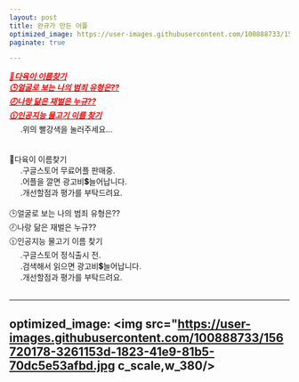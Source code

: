 ```yaml
---
layout: post
title: 완규가 만든 어플
optimized_image: https://user-images.githubusercontent.com/100888733/156720178-3261153d-1823-41e9-81b5-70dc5e53afbd.jpg
paginate: true

---
```



 [<span style="color:red">***💯다육이 이름찾기***</span>](https://da6.netlify.app/#.Yh3cF7Jc.kakaotalk)<br>
 [<span style="color:red">***🕒얼굴로 보는 나의 범죄 유형은??***</span>](https://facescience.netlify.app/)<br>
 [<span style="color:red">***🕗나랑 닮은 재벌은 누규??***</span>](https://richguy.netlify.app/)<br>
 [<span style="color:red">***🕦인공지능 물고기 이름 찾기***</span>](https://fishname.netlify.app/)<br>
&nbsp;&nbsp;&nbsp;&nbsp;&nbsp;.위의 빨강색을 눌러주세요...<br>
<br>
<br>
💯다육이 이름찾기<br>
&nbsp;&nbsp;&nbsp;&nbsp;&nbsp;.구글스토어 무료어플 판매중.<br>
&nbsp;&nbsp;&nbsp;&nbsp;&nbsp;.어플을 깔면 광고비💲늘어납니다.<br>
&nbsp;&nbsp;&nbsp;&nbsp;&nbsp;.개선할점과 평가를 부탁드려요.<br>
<br>
🕒얼굴로 보는 나의 범죄 유형은??<br>
🕗나랑 닮은 재벌은 누규??<br>
🕦인공지능 물고기 이름 찾기<br>
&nbsp;&nbsp;&nbsp;&nbsp;&nbsp;.구글스토어 정식출시 전.<br>
&nbsp;&nbsp;&nbsp;&nbsp;&nbsp;.검색해서 읽으면 광고비💲늘어납니다.<br>
&nbsp;&nbsp;&nbsp;&nbsp;&nbsp;.개선할점과 평가를 부탁드려요.<br>
<br>

---
optimized_image: <img src="https://user-images.githubusercontent.com/100888733/156720178-3261153d-1823-41e9-81b5-70dc5e53afbd.jpg c_scale,w_380/>
---
